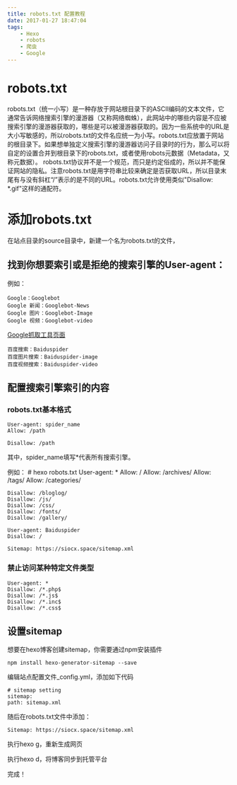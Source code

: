 ```yaml
---
title: robots.txt 配置教程
date: 2017-01-27 18:47:04
tags: 
    - Hexo
    - robots
    - 爬虫
    - Google
---
```

# robots.txt

robots.txt（统一小写）是一种存放于网站根目录下的ASCII编码的文本文件，它通常告诉网络搜索引擎的漫游器（又称网络蜘蛛），此网站中的哪些内容是不应被搜索引擎的漫游器获取的，哪些是可以被漫游器获取的。因为一些系统中的URL是大小写敏感的，所以robots.txt的文件名应统一为小写。robots.txt应放置于网站的根目录下。如果想单独定义搜索引擎的漫游器访问子目录时的行为，那么可以将自定的设置合并到根目录下的robots.txt，或者使用robots元数据（Metadata，又称元数据）。
robots.txt协议并不是一个规范，而只是约定俗成的，所以并不能保证网站的隐私。注意robots.txt是用字符串比较来确定是否获取URL，所以目录末尾有与没有斜杠“/”表示的是不同的URL。robots.txt允许使用类似"Disallow: *.gif"这样的通配符。

# 添加robots.txt

在站点目录的source目录中，新建一个名为robots.txt的文件，

## 找到你想要索引或是拒绝的搜索引擎的User-agent：

例如：

    Google：Googlebot
    Google 新闻：Googlebot-News
    Google 图片：Googlebot-Image
    Google 视频：Googlebot-video
[Google抓取工具页面](https://support.google.com/webmasters/answer/1061943?hl=zh-Hans)

    百度搜索：Baiduspider
    百度图片搜索：Baiduspider-image
    百度视频搜索：Baiduspider-video

## 配置搜索引擎索引的内容

### robots.txt基本格式

    User-agent: spider_name
    Allow: /path

    Disallow: /path

其中，spider_name填写*代表所有搜索引擎。

例如：
    # hexo robots.txt
    User-agent: *
    Allow: /
    Allow: /archives/
    Allow: /tags/
    Allow: /categories/

    Disallow: /bloglog/
    Disallow: /js/
    Disallow: /css/
    Disallow: /fonts/
    Disallow: /gallery/

    User-agent: Baiduspider
    Disallow: /

    Sitemap: https://siocx.space/sitemap.xml

### 禁止访问某种特定文件类型

    User-agent: *
    Disallow: /*.php$
    Disallow: /*.js$
    Disallow: /*.inc$
    Disallow: /*.css$

## 设置sitemap

想要在hexo博客创建sitemap，你需要通过npm安装插件

    npm install hexo-generator-sitemap --save

编辑站点配置文件_config.yml，添加如下代码

    # sitemap setting
    sitemap:
    path: sitemap.xml

随后在robots.txt文件中添加：

    Sitemap: https://siocx.space/sitemap.xml

执行hexo g，重新生成网页

执行hexo d，将博客同步到托管平台

完成！
